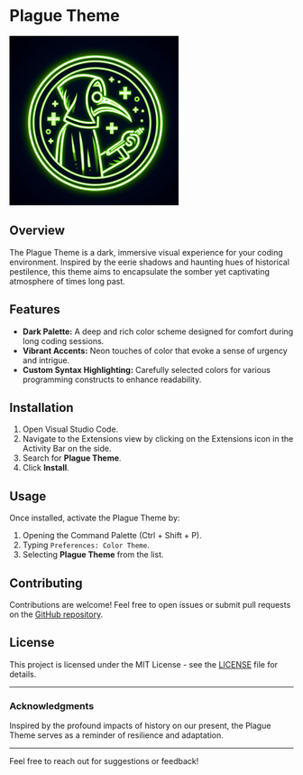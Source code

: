 # Plague Theme

<img src="https://github.com/KlayRodrigs/plague-theme-vscode/blob/main/image/plague.jpeg?raw=true" alt="Plague Theme" width="300"/>

## Overview

The Plague Theme is a dark, immersive visual experience for your coding environment. Inspired by the eerie shadows and haunting hues of historical pestilence, this theme aims to encapsulate the somber yet captivating atmosphere of times long past.

## Features

- **Dark Palette:** A deep and rich color scheme designed for comfort during long coding sessions.
- **Vibrant Accents:** Neon touches of color that evoke a sense of urgency and intrigue.
- **Custom Syntax Highlighting:** Carefully selected colors for various programming constructs to enhance readability.

## Installation

1. Open Visual Studio Code.
2. Navigate to the Extensions view by clicking on the Extensions icon in the Activity Bar on the side.
3. Search for **Plague Theme**.
4. Click **Install**.

## Usage

Once installed, activate the Plague Theme by:

1. Opening the Command Palette (Ctrl + Shift + P).
2. Typing `Preferences: Color Theme`.
3. Selecting **Plague Theme** from the list.

## Contributing

Contributions are welcome! Feel free to open issues or submit pull requests on the [GitHub repository](https://github.com/yourusername/plague-theme).

## License

This project is licensed under the MIT License - see the [LICENSE](LICENSE) file for details.

---

### Acknowledgments

Inspired by the profound impacts of history on our present, the Plague Theme serves as a reminder of resilience and adaptation.

---

Feel free to reach out for suggestions or feedback!


